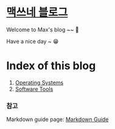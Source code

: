 <link rel="stylesheet" type="text/css" href="/css/header.css">
<link rel="stylesheet" type="text/css" href="/css/bootstrap/5.3.0-alpha1/bootstrap.css">

# [맥쓰네 블로그](https://max-jayee.github.io "https://max-jayee.github.io")

Welcome to Max's blog ~~ 🎉

Have a nice day ~ 😁

# Index of this blog

1. [Operating Systems](./operating_systems/ "https://max-jayee.github.io/operating_systems")
1. [Software Tools](./software_tools/ "https://max-jayee.github.io/software_tools")
<!-- TODO: problem solutions -->
<!-- TODO: programming language -->

### 참고

Markdown guide page: [Markdown Guide](https://www.markdownguide.org/ "markdown guide website")
